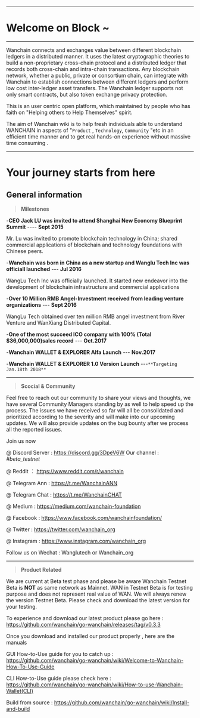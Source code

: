 
---
# Welcome on Block ~

---
Wanchain connects and exchanges value between different blockchain ledgers in a distributed manner. It uses the latest cryptographic theories to build a non-proprietary cross-chain protocol and a distributed ledger that records both cross-chain and intra-chain transactions. Any blockchain network, whether a public, private or consortium chain, can integrate with Wanchain to establish connections between different ledgers and perform low cost inter-ledger asset transfers. The Wanchain ledger supports not only smart contracts, but also token exchange privacy protection.

This is an user centric open platform, which maintained by people who has faith on "Helping others to Help Themselves" spirit. 

The aim of Wanchain wiki is to help fresh individuals able to understand WANCHAIN in aspects of "`Product` , `Technology`, `Community` "etc in an efficient time manner and to get real hands-on experience without massive time consuming . 


----------
# Your journey starts from here 

## General information 

>**Milestones** 

 -**CEO Jack LU was invited to attend Shanghai New Economy Blueprint Summit**  ---- **Sept 2015** 

Mr. Lu was invited to promote blockchain technology in China; shared commercial applications of blockchain and technology foundations with Chinese peers.

-**Wanchain was born in China as a new startup and Wanglu Tech Inc was officiall launched**  --- **Jul 2016**

WangLu Tech Inc was officially launched. It started new endeavor into the development of blockchain infrastructure and commercial applications

-**Over 10 Million RMB Angel-Investment received from leading venture organizations** --- **Sept 2016** 

WangLu Tech obtained over ten million RMB angel investment from River Venture and WanXiang Distributed Capital.

-**One of the most succeed ICO company with 100% (Total $36,000,000)sales record** --- **Oct.2017**

-**Wanchain WALLET & EXPLORER Alfa Launch** --- **Nov.2017**

-**Wanchain WALLET & EXPLORER 1.0 Version Launch** ---`**Targeting Jan.18th 2018**`


----------

>**Scocial & Community**

Feel free to reach out our community to share your views and thoughts,  we have several Community Managers standing by as well to help speed up the process. The issues we have received so far will all be consolidated and prioritized according to the severity and will make into our upcoming updates. We will also provide updates on the bug bounty after we process all the reported issues.
 
 Join us now 

@ Discord Server : https://discord.gg/3DpeV6W   Our channel : *#beta_testnet*

@ Reddit ： https://www.reddit.com/r/wanchain

@ Telegram Ann : https://t.me/WanchainANN

@ Telegram Chat : https://t.me/WanchainCHAT

@ Medium : https://medium.com/wanchain-foundation

@ Facebook : https://www.facebook.com/wanchainfoundation/

@ Twitter : https://twitter.com/wanchain_org

@ Instagram : https://www.instagram.com/wanchain_org


Follow us on Wechat : Wanglutech or Wanchain_org


----------

>**Product Related**

We are current at Beta test phase and please be aware Wanchain Testnet Beta is **NOT** as same network as Mainnet. WAN in Testnet Beta is for testing purpose and does not represent real value of WAN. We will always renew the version Testnet Beta. Please check and download the latest version for your testing.

To experience and download our latest product please go here : https://github.com/wanchain/go-wanchain/releases/tag/v0.3.3

Once you download and installed our product properly , here are the manuals 

GUI How-to-Use guide for you to catch up  :
https://github.com/wanchain/go-wanchain/wiki/Welcome-to-Wanchain-How-To-Use-Guide

CLI How-to-Use guide please check here :
https://github.com/wanchain/go-wanchain/wiki/How-to-use-Wanchain-Wallet(CLI)

Build from source : 
https://github.com/wanchain/go-wanchain/wiki/Install-and-build




